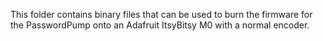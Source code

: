 This folder contains binary files that can be used to burn the firmware for the PasswordPump onto an Adafruit ItsyBitsy M0 with a normal encoder.
